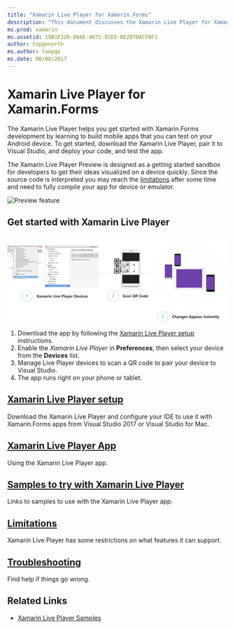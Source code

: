 ```yaml
---
title: "Xamarin Live Player for Xamarin.Forms"
description: "This document discusses the Xamarin Live Player for Xamarin.Forms, describing installation, the Xamarin Live Player app, samples to use with Xamarin Live Player, limitations, and troubleshooting."
ms.prod: xamarin
ms.assetid: 19B1F126-866E-4672-92D2-BE2B70ACF0F1
author: topgenorth
ms.author: toopge
ms.date: 08/08/2017
---
```


# Xamarin Live Player for Xamarin.Forms

The Xamarin Live Player helps you get started with Xamarin.Forms development by learning to build mobile apps that you can test on your Android device. To get started, download the Xamarin Live Player, pair it to Visual Studio, and deploy your code, and test the app.

The Xamarin Live Player Preview is designed as a getting started sandbox for developers to get their ideas visualized on a device quickly. Since the source code is interpreted you may reach the [limitations](limitations.md) after some time and need to fully compile your app for device or emulator.

![Preview feature](~/media/shared/preview.png)

## Get started with Xamarin Live Player

[![Xamarin Live Player: Code, Scan, Test](images/xamarin-live.png)](images/xamarin-live-sml.png#lightbox)

1. Download the app by following the [Xamarin Live Player setup](install.md) instructions.
2. Enable the *Xamarin Live Player* in **Preferences**, then select your device from the **Devices** list.
3. Manage Live Player devices to scan a QR code to pair your device to Visual Studio.
4. The app runs right on your phone or tablet.

## [Xamarin Live Player setup](install.md)

Download the Xamarin Live Player and configure your IDE to use it with Xamarin.Forms apps from Visual Studio 2017 or Visual Studio for Mac. 

## [Xamarin Live Player App](player.md)

Using the Xamarin Live Player app.

## [Samples to try with Xamarin Live Player](samples.md)

Links to samples to use with the Xamarin Live Player app.

## [Limitations](limitations.md)

Xamarin Live Player has some restrictions on what features it can support.

## [Troubleshooting](troubleshooting.md)

Find help if things go wrong.

## Related Links

- [Xamarin Live Player Samples](https://developer.xamarin.com/samples/xamarin-live-player/all/)
